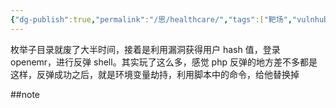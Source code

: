 ```yaml
---
{"dg-publish":true,"permalink":"/思/healthcare/","tags":["靶场","vulnhub","oscp"]}
---
```


枚举子目录就废了大半时间，接着是利用漏洞获得用户 hash 值，登录 openemr，进行反弹 shell。其实玩了这么多，感觉 php 反弹的地方差不多都是这样，反弹成功之后，就是环境变量劫持，利用脚本中的命令，给他替换掉

##note




